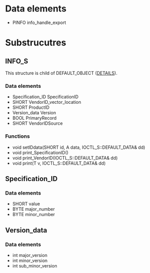 # Data elements
* PINFO info_handle_export



# Substrucutres
## INFO_S
This structure is child of DEFAULT_OBJECT ([DETAILS](DEFAULT_OBJECT.md)).
### Data elements
* Specification_ID SpecificationID
* SHORT VendorID_vector_location
* SHORT ProductID
* Version_data Version
* BOOL PrimaryRecord
* SHORT VendorIDSource


### Functions
* void setIDdata(SHORT id, A data, IOCTL_S::DEFAULT_DATA& dd)
* void print_SpecificationID()
* void print_VendorID(IOCTL_S::DEFAULT_DATA& dd)
* void print(T v, IOCTL_S::DEFAULT_DATA& dd)



## Specification_ID
### Data elements
* SHORT value
* BYTE major_number
* BYTE minor_number

## Version_data
### Data elements
* int major_version
* int minor_version
* int sub_minor_version
